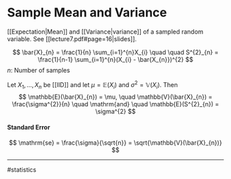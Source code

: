 # Sample Mean and Variance
[[Expectation|Mean]] and [[Variance|variance]] of a sampled random variable. See [[lecture7.pdf#page=16|slides]].

$$
\bar{X}_{n} = \frac{1}{n} \sum_{i=1}^{n}X_{i}
\quad \quad
S^{2}_{n} = \frac{1}{n-1} \sum_{i=1}^{n}(X_{i} - \bar{X_{n}})^{2}
$$
$n$: Number of samples

Let $X_{1}, \dots, X_n$ be [[IID]] and let $\mu = \mathbb{E}(X_i)$  and $\sigma^{2} = \mathbb{V}(X_{i})$. Then
$$
\mathbb{E}(\bar{X}_{n}) = \mu,
\quad
\mathbb{V}(\bar{X}_{n}) = \frac{\sigma^{2}}{n} \quad \mathrm{and} \quad \mathbb{E}(S^{2}_{n}) = \sigma^{2}
$$

#### Standard Error
$$
\mathrm{se} = \frac{\sigma}{\sqrt{n}} = \sqrt{\mathbb{V}(\bar{X}_{n})}
$$

---
#statistics